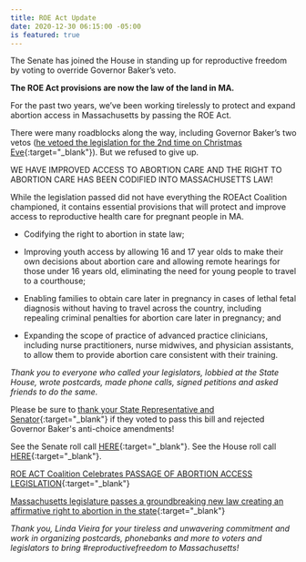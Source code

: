 ```yaml
---
title: ROE Act Update
date: 2020-12-30 06:15:00 -05:00
is featured: true
---
```


The Senate has joined the House in standing up for reproductive freedom by voting to override Governor Baker’s veto.

**The ROE Act provisions are now the law of the land in MA.**

For the past two years, we’ve been working tirelessly to protect and expand abortion access in Massachusetts by passing the ROE Act.

There were many roadblocks along the way, including Governor Baker’s two vetos ([he vetoed the legislation for the 2nd time on Christmas Eve](https://www.bostonglobe.com/2020/12/24/metro/governor-baker-vetoes-bill-protect-expand-abortion-access-mass/){:target="_blank"}).  But we refused to give up.

WE HAVE IMPROVED ACCESS TO ABORTION CARE AND THE RIGHT TO ABORTION CARE HAS BEEN CODIFIED INTO MASSACHUSETTS LAW!

While the legislation passed did not have everything the ROEAct Coalition championed, it contains essential provisions that will protect and improve access to reproductive health care for pregnant people in MA.

* Codifying the right to abortion in state law;

* Improving youth access by allowing 16 and 17 year olds to make their own decisions about abortion care and allowing remote hearings for those under 16 years old, eliminating the need for young people to travel to a courthouse;

* Enabling families to obtain care later in pregnancy in cases of lethal fetal diagnosis without having to travel across the country, including repealing criminal penalties for abortion care later in pregnancy; and

* Expanding the scope of practice of advanced practice clinicians, including nurse practitioners, nurse midwives, and physician assistants, to allow them to provide abortion care consistent with their training.

*Thank you to everyone who called your legislators, lobbied at the State House, wrote postcards, made phone calls, signed petitions and asked friends to do the same.*

Please be sure to [thank your State Representative and Senator](https://actionnetwork.org/letters/thank-your-lawmakers-for-veto-override?clear_id=true){:target="_blank"} if they voted to pass this bill and rejected Governor Baker's anti-choice amendments!

See the Senate roll call [HERE](https://twitter.com/ProgressiveMass/status/1343985488508678144/photo/1){:target="_blank"}. See the House roll call [HERE](https://www.progressivemass.com/house-roe-baker-2020){:target="_blank"}.  

[ROE ACT Coalition Celebrates PASSAGE OF ABORTION ACCESS LEGISLATION](https://www.aclum.org/en/news/roe-act-coalition-celebrates-passage-abortion-access-legislation){:target="_blank"}

[Massachusetts legislature passes a groundbreaking new law creating an affirmative right to abortion in the state](https://msmagazine.com/2020/12/29/massachusetts-abortion-law-roe-act/){:target="_blank"}

*Thank you, Linda Vieira for your tireless and unwavering commitment and work in organizing postcards, phonebanks and more to voters and legislators to bring #reproductivefreedom to Massachusetts!*
